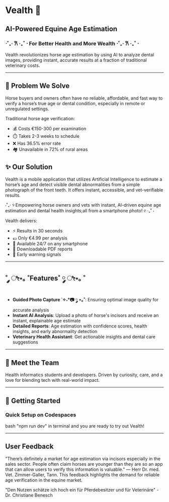 # Vealth 🐴
## AI-Powered Equine Age Estimation

### ⋅˚₊‧ 𐙚 ‧₊˚ ⋅ For Better Health and More Wealth ⋅˚₊‧ 𐙚 ‧₊˚ ⋅

Vealth revolutionizes horse age estimation by using AI to analyze dental images, providing instant, accurate results at a fraction of traditional veterinary costs.

---

## 🎯 Problem We Solve

Horse buyers and owners often have no reliable, affordable, and fast way to verify a horse’s true age or dental condition, especially in remote or unregulated settings.

Traditional horse age verification:
- 💰 Costs €150-300 per examination
- ⏱️ Takes 2-3 weeks to schedule
- ❌ Has 36.5% error rate
- 🏘️ Unavailable in 72% of rural areas

## ✨ Our Solution

Vealth is a mobile application that utilizes Artificial Intelligence to estimate a horse’s age and detect visible dental abnormalities from a simple photograph of the front teeth. It offers instant, accessible, and vet-verifiable results.

⋅˚₊‧ ୨ Empowering horse owners and vets with instant, AI-driven equine age estimation and dental health insights;all from a smartphone photo! ୧ ‧₊˚ ⋅

Vealth delivers:
- ⚡ Results in 30 seconds
- 💶 Only €4.99 per analysis
- 📱 Available 24/7 on any smartphone
- 📄 Downloadable PDF reports
- 🦷 Early warning signals

---

## ˚ ༘ ೀ⋆｡ ˚Features˚ ༘ ೀ⋆｡ ˚

- **Guided Photo Capture ˙✧˖°📷 ༘ ⋆｡˚**: Ensuring optimal image quality for accurate analysis
- **Instant AI Analysis**: Upload a photo of horse's incisors and receive an instant, explainable age estimate
- **Detailed Reports**: Age estimation with confidence scores, health insights, and early abnormality detection
- **Veterinary Health Assistant**: Get actionable insights and dental care suggestions

---

## 🌱 Meet the Team
Health informatics students and developers. Driven by curiosity, care, and a love for blending tech with real-world impact.

---

## 🚀 Getting Started

### Quick Setup on Codespaces
bash "npm run dev" in terminal and you are ready to try out Vealth!

---

## User Feedback

"There’s definitely a market for age estimation via incisors especially in the sales sector. People often claim horses are younger than they are so an app that can allow users to verify this information is valuable." — Herr Dr. med. Vet. Zimmer-Galler, Tann. This feedback highlights the demand for reliable age verification in the equine market.

"Den Nutzen schätze ich hoch ein für Pferdebesitzer und für Veterinäre" - Dr. Christiane Benesch
